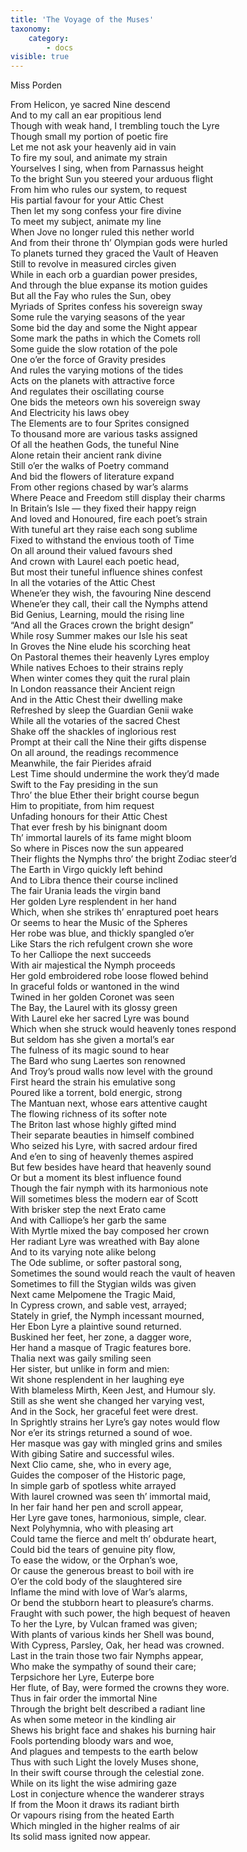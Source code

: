 ```yaml
---
title: 'The Voyage of the Muses'
taxonomy:
    category:
        - docs
visible: true
---
```


<div class="author">Miss Porden</div>  
  
From Helicon, ye sacred Nine descend  
And to my call an ear propitious lend  
Though with weak hand, I trembling touch the Lyre  
Though small my portion of poetic fire  
Let me not ask your heavenly aid in vain  
To fire my soul, and animate my strain  
Yourselves I sing, when from Parnassus height  
To the bright Sun you steered your arduous flight  
From him who rules our system, to request  
His partial favour for your Attic Chest  
Then let my song confess your fire divine  
To meet my subject, animate my line  
When Jove no longer ruled this nether world  
And from their throne th’ Olympian gods were hurled  
To planets turned they graced the Vault of Heaven  
Still to revolve in measured circles given  
While in each orb a guardian power presides,  
And through the blue expanse its motion guides  
But all the Fay who rules the Sun, obey  
Myriads of Sprites confess his sovereign sway  
Some rule the varying seasons of the year  
Some bid the day and some the Night appear  
Some mark the paths in which the Comets roll  
Some guide the slow rotation of the pole  
One o’er the force of Gravity presides  
And rules the varying motions of the tides  
Acts on the planets with attractive force  
And regulates their oscillating course  
One bids the meteors own his sovereign sway  
And Electricity his laws obey  
The Elements are to four Sprites consigned  
To thousand more are various tasks assigned  
Of all the heathen Gods, the tuneful Nine  
Alone retain their ancient rank divine  
Still o’er the walks of Poetry command  
And bid the flowers of literature expand  
From other regions chased by war’s alarms  
Where Peace and Freedom still display their charms  
In Britain’s Isle — they fixed their happy reign  
And loved and Honoured, fire each poet’s strain  
With tuneful art they raise each song sublime  
Fixed to withstand the envious tooth of Time  
On all around their valued favours shed  
And crown with Laurel each poetic head,  
But most their tuneful influence shines confest  
In all the votaries of the Attic Chest  
Whene’er they wish, the favouring Nine descend  
Whene’er they call, their call the Nymphs attend  
Bid Genius, Learning, mould the rising line  
“And all the Graces crown the bright design”  
While rosy Summer makes our Isle his seat  
In Groves the Nine elude his scorching heat  
On Pastoral themes their heavenly Lyres employ  
While natives Echoes to their strains reply  
When winter comes they quit the rural plain  
In London reassance their Ancient reign  
And in the Attic Chest their dwelling make  
Refreshed by sleep the Guardian Genii wake  
While all the votaries of the sacred Chest  
Shake off the shackles of inglorious rest  
Prompt at their call the Nine their gifts dispense  
On all around, the readings recommence  
Meanwhile, the fair Pierides afraid  
Lest Time should undermine the work they’d made  
Swift to the Fay presiding in the sun  
Thro’ the blue Ether their bright course begun  
Him to propitiate, from him request  
Unfading honours for their Attic Chest  
That ever fresh by his binignant doom  
Th’ immortal laurels of its fame might bloom  
So where in Pisces now the sun appeared  
Their flights the Nymphs thro’ the bright Zodiac steer’d  
The Earth in Virgo quickly left behind  
And to Libra thence their course inclined  
The fair Urania leads the virgin band  
Her golden Lyre resplendent in her hand  
Which, when she strikes th’ enraptured poet hears  
Or seems to hear the Music of the Spheres  
Her robe was blue, and thickly spangled o’er  
Like Stars the rich refulgent crown she wore  
To her Calliope the next succeeds  
With air majestical the Nymph proceeds  
Her gold embroidered robe loose flowed behind  
In graceful folds or wantoned in the wind  
Twined in her golden Coronet was seen  
The Bay, the Laurel with its glossy green  
With Laurel eke her sacred Lyre was bound  
Which when she struck would heavenly tones respond  
But seldom has she given a mortal’s ear  
The fulness of its magic sound to hear  
The Bard who sung Laertes son renowned  
And Troy’s proud walls now level with the ground  
First heard the strain his emulative song  
Poured like a torrent, bold energic, strong  
The Mantuan next, whose ears attentive caught  
The flowing richness of its softer note  
The Briton last whose highly gifted mind  
Their separate beauties in himself combined  
Who seized his Lyre, with sacred ardour fired  
And e’en to sing of heavenly themes aspired  
But few besides have heard that heavenly sound  
Or but a moment its blest influence found  
Though the fair nymph with its harmonious note  
Will sometimes bless the modern ear of Scott  
With brisker step the next Erato came  
And with Calliope’s her garb the same  
With Myrtle mixed the bay composed her crown  
Her radiant Lyre was wreathed with Bay alone  
And to its varying note alike belong  
The Ode sublime, or softer pastoral song,  
Sometimes the sound would reach the vault of heaven  
Sometimes to fill the Stygian wilds was given  
Next came Melpomene the Tragic Maid,  
In Cypress crown, and sable vest, arrayed;  
Stately in grief, the Nymph incessant mourned,  
Her Ebon Lyre a plaintive sound returned.  
Buskined her feet, her zone, a dagger wore,  
Her hand a masque of Tragic features bore.  
Thalia next was gaily smiling seen  
Her sister, but unlike in form and mien:  
Wit shone resplendent in her laughing eye  
With blameless Mirth, Keen Jest, and Humour sly.  
Still as she went she changed her varying vest,  
And in the Sock, her graceful feet were drest.  
In Sprightly strains her Lyre’s gay notes would flow  
Nor e’er its strings returned a sound of woe.  
Her masque was gay with mingled grins and smiles  
With gibing Satire and successful wiles.  
Next Clio came, she, who in every age,  
Guides the composer of the Historic page,  
In simple garb of spotless white arrayed  
With laurel crowned was seen th’ immortal maid,  
In her fair hand her pen and scroll appear,  
Her Lyre gave tones, harmonious, simple, clear.  
Next Polyhymnia, who with pleasing art  
Could tame the fierce and melt th’ obdurate heart,  
Could bid the tears of genuine pity flow,  
To ease the widow, or the Orphan’s woe,  
Or cause the generous breast to boil with ire  
O’er the cold body of the slaughtered sire  
Inflame the mind with love of War’s alarms,  
Or bend the stubborn heart to pleasure’s charms.  
Fraught with such power, the high bequest of heaven  
To her the Lyre, by Vulcan framed was given;  
With plants of various kinds her Shell was bound,  
With Cypress, Parsley, Oak, her head was crowned.  
Last in the train those two fair Nymphs appear,  
Who make the sympathy of sound their care;  
Terpsichore her Lyre, Euterpe bore  
Her flute, of Bay, were formed the crowns they wore.  
Thus in fair order the immortal Nine  
Through the bright belt described a radiant line  
As when some meteor in the kindling air  
Shews his bright face and shakes his burning hair  
Fools portending bloody wars and woe,  
And plagues and tempests to the earth below  
Thus with such Light the lovely Muses shone,  
In their swift course through the celestial zone.  
While on its light the wise admiring gaze  
Lost in conjecture whence the wanderer strays  
If from the Moon it draws its radiant birth  
Or vapours rising from the heated Earth  
Which mingled in the higher realms of air  
Its solid mass ignited now appear.